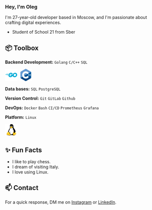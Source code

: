 ### Hey, I'm Oleg

I'm 27-year-old developer based in Moscow, and I'm passionate about crafting digital experiences.


- Student of School 21 from Sber


## 📦 Toolbox

**Backend Development:** `Golang` `C/C++` `SQL`

<div>
  <img src="https://github.com/devicons/devicon/blob/master/icons/go/go-original-wordmark.svg" title="Go" alt="Go" width="40" height="40"/>&nbsp;
  <img src="https://github.com/devicons/devicon/blob/master/icons/cplusplus/cplusplus-original.svg" title="C++" alt="C++" width="40" height="40"/>&nbsp;
</div>

**Data bases:** `SQL` `PostgreSQL`


**Version Control:** `Git` `GitLab` `Github`


**DevOps:** `Docker` `Bash` `CI/CD` `Prometheus` `Grafana`


**Platform:** `Linux`
<div>
    <img src="https://github.com/devicons/devicon/blob/master/icons/linux/linux-original.svg" title="Linux" alt="Linux" width="40" height="40"/>&nbsp;
 <div>

 ## ✨ Fun Facts 

- I like to play chess.
- I dream of visiting Italy.
- I love using Linux.

## 📫 Contact

 For a quick response, DM me on [Instagram](https://www.instagram.com/mirayatech/) or [LinkedIn](https://www.linkedin.com/in/mirayaabrodi/). 